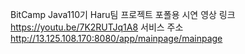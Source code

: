 BitCamp Java110기 Haru팀 프로젝트
포폴용 시연 영상 링크 https://youtu.be/7K2RUTJq1A8
서비스 주소 http://13.125.108.170:8080/app/mainpage/mainpage
